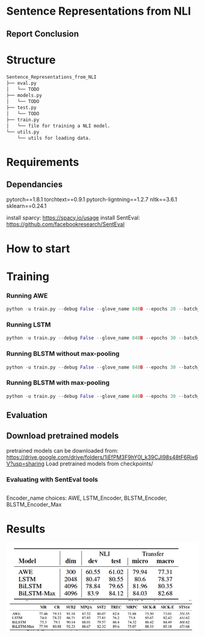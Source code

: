 # Sentence Representations from NLI

## Report Conclusion



# Structure

```
Sentence_Representations_from_NLI
├── eval.py
│   └── TODO
├── models.py
│   └── TODO
├── test.py
│   └── TODO
├── train.py
│   └── file for training a NLI model.
└── utils.py
    └── utils for loading data.
```


# Requirements

## Dependancies
pytorch==1.8.1
torchtext==0.9.1
pytorch-ligntning==1.2.7
nltk==3.6.1
sklearn==0.24.1

install sparcy: https://spacy.io/usage
install SentEval: https://github.com/facebookresearch/SentEval
# How to start
# Training
### Running AWE

```python
python -u train.py --debug False --glove_name 840B --epochs 20 --batch_size 64 --encoder_type AWE
```

### Running LSTM

```python
python -u train.py --debug False --glove_name 840B --epochs 30 --batch_size 64 --encoder_type LSTM_Encoder --lstm_num_hidden 2048
```

### Running BLSTM without max-pooling

```python
python -u train.py --debug False --glove_name 840B --epochs 30 --batch_size 128 --encoder_type BLSTM_Encoder --lstm_num_hidden 2048 --max_pooling False
```

### Running BLSTM with max-pooling

```python
python -u train.py --debug False --glove_name 840B --epochs 30 --batch_size 128 --encoder_type BLSTM_Encoder --lstm_num_hidden 2048 --max_pooling True
```

## Evaluation
## Download pretrained models
pretrained models can be downloaded from:
https://drive.google.com/drive/folders/1iEfPM3F9hY0l_k39CJl98s48tF6Rjx6V?usp=sharing
Load pretrained models from checkpoints/
### Evaluating with SentEval tools
```python -u eval.py --encoder_type [Encoder_name] --glove_name 840B
```
Encoder_name choices: AWE, LSTM_Encoder, BLSTM_Encoder, BLSTM_Encoder_Max

# Results
![overall](results/overall_results.png)
![transfer](results/transfer_tasks.png)
